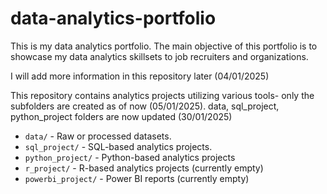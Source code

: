 # data-analytics-portfolio

This is my data analytics portfolio. The main objective of this portfolio is to showcase my data analytics skillsets to job recruiters and organizations. 

I will add more information in this repository later (04/01/2025)

This repository contains analytics projects utilizing various tools- only the subfolders are created as of now (05/01/2025). 
data, sql_project, python_project folders are now updated (30/01/2025)
- `data/` - Raw or processed datasets.
- `sql_project/` - SQL-based analytics projects.
- `python_project/` - Python-based analytics projects
- `r_project/` - R-based analytics projects (currently empty)
- `powerbi_project/` - Power BI reports (currently empty)

